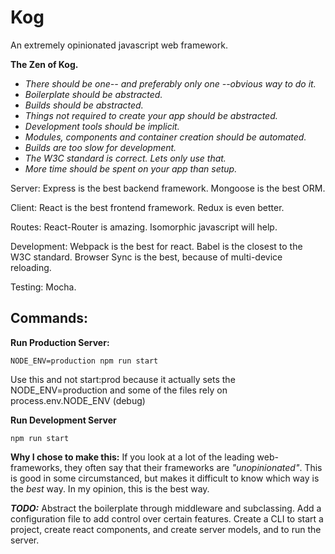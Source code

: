 # Kog

An extremely opinionated javascript web framework.

**The Zen of Kog.**
* *There should be one-- and preferably only one --obvious way to do it.*
* *Boilerplate should be abstracted.*
* *Builds should be abstracted.*
* *Things not required to create your app should be abstracted.*
* *Development tools should be implicit.*
* *Modules, components and container creation should be automated.*
* *Builds are too slow for development.*
* *The W3C standard is correct. Lets only use that.*
* *More time should be spent on your app than setup.*

Server:
Express is the best backend framework.
Mongoose is the best ORM.

Client:
React is the best frontend framework.
Redux is even better.

Routes:
React-Router is amazing.  Isomorphic javascript will help.

Development:
Webpack is the best for react.
Babel is the closest to the W3C standard.
Browser Sync is the best, because of multi-device reloading.

Testing:
Mocha.






## **Commands:**
**Run Production Server:**
```
NODE_ENV=production npm run start
```
Use this and not start:prod because it actually sets the NODE_ENV=production
and some of the files rely on process.env.NODE_ENV (debug)

**Run Development Server**
```
npm run start
```


**Why I chose to make this:**
If you look at a lot of the leading web-frameworks, they often say that their frameworks
are *"unopinionated"*.  This is good in some circumstanced, but makes it difficult
to know which way is the *best* way.  In my opinion, this is the best way.

***TODO:***
Abstract the boilerplate through middleware and subclassing.
Add a configuration file to add control over certain features.
Create a CLI to start a project, create react components, and create server models,
and to run the server.

